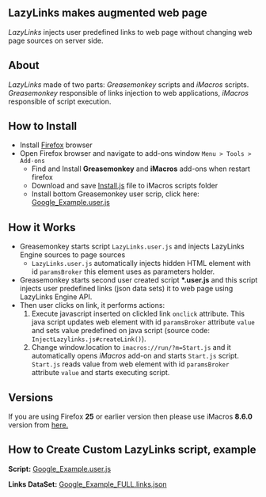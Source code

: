 <!-- Change favicon.icon -->
<script type="text/javascript">
    var faviconNode = document.createElement('link');
    faviconNode.setAttribute('rel', 'shortcut icon');
    faviconNode.setAttribute('href', 'favicon.ico');
    var head = document.getElementsByTagName('head')[0];
    head.appendChild(faviconNode);
</script>

## LazyLinks makes augmented web page
*LazyLinks* injects user predefined links to web page without changing web page sources on server side. 

## About 
*LazyLinks* made of two parts: *Greasemonkey* scripts and *iMacros* scripts. *Greasemonkey* responsible of links injection to web applications, *iMacros* responsible of script execution.

## How to Install
- Install [Firefox](https://www.mozilla.org/en-US/firefox/new/) browser
- Open Firefox browser and navigate to add-ons window `Menu > Tools > Add-ons`
    + Find and Install **Greasemonkey** and **iMacros** add-ons when restart firefox
    + Download and save <a href="https://github.com/jonkun/LazyLinks/raw/master/iMacros/Install.js" download>Install.js</a> file to iMacros scripts folder
    + Install bottom Greasemonkey user scrip, click here: [Google_Example.user.js](https://github.com/jonkun/LazyLinks/raw/master/Greasemonkey/Example/Google_Example.user.js)

## How it Works
- Greasemonkey starts script `LazyLinks.user.js` and injects  LazyLinks Engine sources to page sources
    + `LazyLinks.user.js` automatically injects hidden HTML element with id `paramsBroker` this element uses as parameters holder.
- Greasemonkey starts second user created script **\*.user.js** and this script injects  user predefined links (json data sets) it to web page using LazyLinks Engine API.
- Then user clicks on link, it performs actions:
    1. Execute javascript inserted on clickled link `onclick` attribute. This java script updates web element with id `paramsBroker`  attribute `value`  and sets value predefined on java script (source code: `InjectLazylinks.js#createLink()`). 
    2. Change window.location to `imacros://run/?m=Start.js` and it automatically opens *iMacros* add-on and starts `Start.js` script. `Start.js` reads value from web element with id `paramsBroker`  attribute `value` and starts executing script.


## Versions 
If you are using Firefox **25** or earlier version then please use iMacros **8.6.0** version from [here.](https://addons.mozilla.org/en-US/firefox/addon/imacros-for-firefox/versions/)

## How to Create Custom LazyLinks script, example
**Script:** [Google_Example.user.js](./Greasemonkey/Example/Google_Example.user.js)

**Links DataSet:** [Google_Example_FULL.links.json](./Greasemonkey/Example/Google_Example_FULL.links.json)

